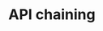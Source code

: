 ---
layout: topic
title: API chaining
permalink: /design/topics/api-chaining
data:
  items:
    - references:
        - name: 3.5.2 TrackingID Header
          url: 'https://github.com/CiscoDevNet/api-design-guide#352-trackingid-header'
      _embedded:
        guideline:
          id: cisco-api-design-guide
          title: API Design Guide
          type: github
          url: 'https://github.com/CiscoDevNet/api-design-guide'
          company: Cisco
          companyLogoUrl: /media/logos/cisco.png
          companyUrl: 'http://developer.cisco.com/'
          date: 2015-08-21T00:00:00.000Z
          reviewDate: 2016-08-18T00:00:00.000Z
          _links:
            self:
              href: /design/guidelines/cisco-api-design-guide
            guidelineTopics:
              href: /design/guidelines/cisco-api-design-guide/topics
      _links:
        guideline:
          href: /design/guidelines/cisco-api-design-guide
  _embedded:
    topic:
      id: api-chaining
      name: API chaining
      description: How to chain API call in internal systems
      _links:
        self:
          href: /design/topics/api-chaining
        topicGuidelines:
          href: /design/topics/api-chaining/guidelines
  _links:
    self:
      href: /design/topics/api-chaining/guidelines
    topic:
      href: /design/topics/api-chaining
---